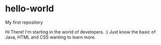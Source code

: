 # hello-world
My first repository

Hi There! I'm starting in the world of developers. :)
Just know the basic of Java, HTML and CSS wanting to learn more.

